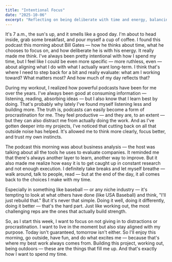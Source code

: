 ```yaml
---
title: "Intentional Focus"
date: "2025-10-06"
excerpt: "Reflecting on being deliberate with time and energy, balancing learning with execution, and staying aligned with purpose."
---
```


It's 7 a.m., the sun's up, and it smells like a good day. I'm about to head inside, grab some breakfast, and pour myself a cup of coffee. I found this podcast this morning about Bill Gates — how he thinks about time, what he chooses to focus on, and how deliberate he is with his energy. It really made me think. I've always been pretty intentional with how I spend my time, but I feel like I could be even more specific — more ruthless, even — about aligning what I do with what I actually want long-term. I think that's where I need to step back for a bit and really evaluate: what am I working toward? What matters most? And how much of my day reflects that?

During my workout, I realized how powerful podcasts have been for me over the years. I've always been good at consuming information — listening, reading, absorbing ideas — but I also know that I learn best by doing. That's probably why lately I've found myself listening less and building more. The truth is, podcasts can easily become a form of procrastination for me. They feel productive — and they are, to an extent — but they can also distract me from actually doing the work. And as I've gotten deeper into my projects, I've noticed that cutting back on all that outside noise has helped. It's allowed me to think more clearly, focus better, and trust my own instincts.

The podcast this morning was about business analysis — the host was talking about all the tools he uses to evaluate companies. It reminded me that there's always another layer to learn, another way to improve. But it also made me realize how easy it is to get caught up in constant research and not enough execution. I definitely take breaks and let myself breathe — walk around, talk to people, read — but at the end of the day, it all comes back to the choices I make with my time.

Especially in something like baseball — or any niche industry — it's tempting to look at what others have done (like USA Baseball) and think, "I'll just rebuild that." But it's never that simple. Doing it well, doing it differently, doing it better — that's the hard part. Just like working out, the most challenging reps are the ones that actually build strength.

So, as I start this week, I want to focus on not giving in to distractions or procrastination. I want to live in the moment but also stay aligned with my purpose. Today isn't guaranteed, tomorrow isn't either. So I'll enjoy this morning, go outside, have fun, and do what excites me — because that's where my best work always comes from. Building this project, working out, being outdoors — these are the things that fill me up. And that's exactly how I want to spend my time.
